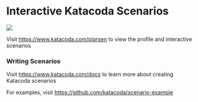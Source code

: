 # Interactive Katacoda Scenarios

[![](http://shields.katacoda.com/katacoda/plarsen/count.svg)](https://www.katacoda.com/plarsen "Get your profile on Katacoda.com")

Visit https://www.katacoda.com/plarsen to view the profile and interactive scenarios

### Writing Scenarios
Visit https://www.katacoda.com/docs to learn more about creating Katacoda scenarios

For examples, visit https://github.com/katacoda/scenario-example
